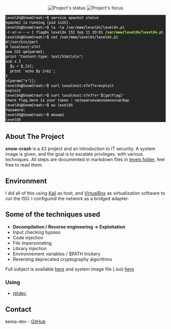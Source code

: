 <!-- PROJECT LOGO -->
<p align=center>
  <img alt="Project's status" src="https://img.shields.io/badge/Status-Finished-brightgreen">
  <img alt="Project's focus" src="https://img.shields.io/badge/Focus-Hacking-blue">
</p>

<div align="center">
  <a>
   <img src="assets/pwn.png" alt="exploit demo">
  </a>
</div>

<!-- ABOUT THE PROJECT -->
## About The Project

**snow-crash** is a 42 project and an introduction to IT security. A system image is given, and the goal is to escalate privileges, with various techniques. All steps are documented in markdown files in [levels folder](/levels), feel free to read them.

## Environment

I did all of this using [Kali](https://www.kali.org/) as host, and [VirtualBox](https://www.virtualbox.org/) as virtualization software to run the ISO. I configured the network as a bridged adapter.

## Some of the techniques used

* **Decompilation / Reverse engineering -> Exploitation**
* Input checking bypass
* Code injection
* File impersonating
* Library injection
* Environnement variables / $PATH trickery
* Reversing deprecated cryptography algorithms

Full subject is available [here](docs/) and system image file (.iso) [here](https://github.com/kema-dev/snow-crash/releases/tag/iso)

### Using

* [retdec](https://github.com/avast/retdec)

<!-- CONTACT -->
## Contact

kema-dev - [GitHub](https://github.com/kema-dev)
